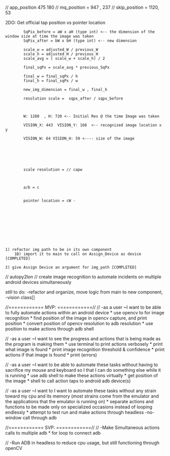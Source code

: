 // app_position 475 180
// mq_position = 947 , 237
// skip_position = 1120, 53

2DO:
    Get official tap position vs pointer location



            SqPix_before = aW x aH (type int) <-- the dimension of the window size at time the image was taken
            SqPix_after = bW x bH (type int) <-- new dimension

            scale_w = adjusted_W / previous_W
            scale_h = adjusted_H / previous_H
            scale_avg = ( scale_w + scale_h) / 2

            final_sqPx = scale_avg * previous_SqPx

            final_w = final_sqPx / h
            final_h = final_sqPx / w

            new_img_dimension = final_w , final_h

            resolution scale =  sqpx_after / sqpx_before

            

            W: 1280  , H: 720 <-- Initial Res @ the time Image was taken

            VISION_X: 443  VISION_Y: 168  <-- recognized image location x y

            VISION_W: 64 VISION_H: 59 <---- size of the image






            scale resolution = // capw



            a/b = c


            pointer location = cW -










    1) refactor img path to be in its own component
        1B) import it to main to call on Assign_Device as device [COMPLETED]

    2) give Assign Device an argument for img_path [COMPLETED]






//  autopy2lon
//  create image recognition to automate incidents on multiple android devices simultaneously 

still to do:
    -refactor and organize, move logic from main to new component, -vision class[]

//============  MVP:  ============//
//  -as a user ~I want to be able to fully automate actions within an android device
    * use opencv to for image recognition
    * find position of the image in opencv capture, and print position 
    * convert position of opencv resolution to adb resolution
    * use position to make actions through adb shell

//  -as a user ~I want to see the progress and actions that is being made as the program is making them
    * use terminal to print actions verbosely
       * print what image is found
       * print image recognition threshold & confidence
       * print actions if that image is found
       * print (errors)

//  -as a user ~I want to be able to automate these tasks without having to sacrifice my mouse and keyboard so I that I can do something else while it is running
    * use adb shell to make these actions virtually
       * get position of the image
       * shell to call action taps to android adb device(s) 

//  -as a user ~I want to I want to automate these tasks without any strain toward my cpu and its memory
(most strains come from the emulator and the applications that the emulator is running on)
    * separate actions and functions to be made only on specialized occasions instead of looping endlessly
    * attempt to test run and make actions through headless -no-window call through adb
      


//============  SVP:  ============//
// -Make Simultaneous actions calls to multiple adb
    * for loop to connect adb


// -Run ADB in headless to reduce cpu usage, but still functioning through openCV
